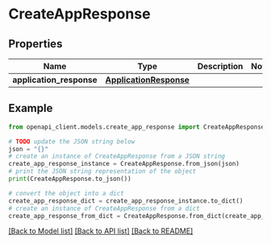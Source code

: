 # CreateAppResponse


## Properties

Name | Type | Description | Notes
------------ | ------------- | ------------- | -------------
**application_response** | [**ApplicationResponse**](ApplicationResponse.md) |  | 

## Example

```python
from openapi_client.models.create_app_response import CreateAppResponse

# TODO update the JSON string below
json = "{}"
# create an instance of CreateAppResponse from a JSON string
create_app_response_instance = CreateAppResponse.from_json(json)
# print the JSON string representation of the object
print(CreateAppResponse.to_json())

# convert the object into a dict
create_app_response_dict = create_app_response_instance.to_dict()
# create an instance of CreateAppResponse from a dict
create_app_response_from_dict = CreateAppResponse.from_dict(create_app_response_dict)
```
[[Back to Model list]](../README.md#documentation-for-models) [[Back to API list]](../README.md#documentation-for-api-endpoints) [[Back to README]](../README.md)


